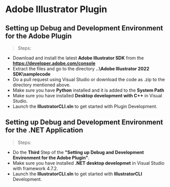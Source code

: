 # Adobe Illustrator Plugin

## Setting up Debug and Development Environment for the Adobe Plugin
> Steps:
- Download and install the latest **Adobe Illustrator SDK** from the **https://developer.adobe.com/console**
- Extract the files and go to the directory **..\\Adobe Illustrator 2022 SDK\\samplecode**
- Do a pull request using Visual Studio or download the code as .zip to the directory mentioned above.
- Make sure you have **Python** installed and it is added to the **System Path**
- Make sure you have installed **Desktop development with C++** in Visual Studio.
- Launch the **IllustratorCLI.sln** to get started with Plugin Development.

## Setting up Debug and Development Environment for the .NET Application
> Steps:
- Do the **Third** Step of the **"Setting up Debug and Development Environment for the Adobe Plugin"**.
- Make sure you have installed **.NET desktop developmet** in Visual Studio with framework 4.7.2.
- Launch the **IllustratorCLI.sln** to get started with **IllustratorCLI** Development.
